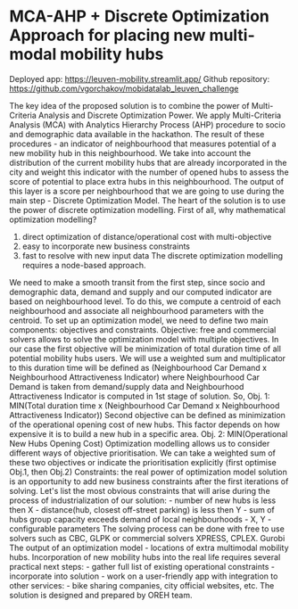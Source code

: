 # MCA-AHP + Discrete Optimization Approach for placing new multi-modal mobility hubs
Deployed app: https://leuven-mobility.streamlit.app/ 
Github repository: https://github.com/vgorchakov/mobidatalab_leuven_challenge 

  The key idea of the proposed solution is to combine the power of Multi-Criteria Analysis and Discrete Optimization Power. We apply Multi-Criteria Analysis (MCA) with Analytics Hierarchy Process (AHP) procedure to socio and demographic data available in the hackathon. The result of these procedures - an indicator of neighbourhood that measures potential of a new mobility hub in this neighbourhood. We take into account the distribution of the current mobility hubs that are already incorporated in the city and weight this indicator with the number of opened hubs to assess the score of potential to place extra hubs in this neighbourhood. The output of this layer is a score per neighbourhood that we are going to use during the main step - Discrete Optimization Model. The heart of the solution is to use the power of discrete optimization modelling. 
  First of all, why mathematical optimization modelling? 
1) direct optimization of distance/operational cost with multi-objective
2) easy to incorporate new business constraints
3) fast to resolve with new input data The discrete optimization modelling requires a node-based approach.

  We need to make a smooth transit from the first step, since socio and demographic data, demand and supply and our computed indicator are based on neighbourhood level. To do this, we compute a centroid of each neighbourhood and associate all neighbourhood parameters with the centroid. To set up an optimization model, we need to define two main components: objectives and constraints. 
  Objective: free and commercial solvers allows to solve the optimization model with multiple objectives. In our case the first objective will be minimization of total duration time of all potential mobility hubs users. We will use a weighted sum and multiplicator to this duration time will be defined as (Neighbourhood Car Demand x Neighbourhood Attractiveness Indicator) where Neighbourhood Car Demand is taken from demand/supply data and Neighbourhood Attractiveness Indicator is computed in 1st stage of solution. 
  So, Obj. 1: MIN(Total duration time x (Neighbourhood Car Demand x Neighbourhood Attractiveness Indicator)) Second objective can be defined as minimization of the operational opening cost of new hubs. This factor depends on how expensive it is to build a new hub in a specific area. Obj. 2: MIN(Operational New Hubs Opening Cost) Optimization modelling allows us to consider different ways of objective prioritisation. We can take a weighted sum of these two objectives or indicate the prioritisation explicitly (first optimise Obj.1, then Obj.2) 
  Constraints: the real power of optimization model solution is an opportunity to add new business constraints after the first iterations of solving. Let's list the most obvious constraints that will arise during the process of industrialization of our solution: - number of new hubs is less then X - distance(hub, closest off-street parking) is less then Y - sum of hubs group capacity exceeds demand of local neighbourhoods - X, Y - configurable parameters The solving process can be done with free to use solvers such as CBC, GLPK or commercial solvers XPRESS, CPLEX. Gurobi The output of an optimization model - locations of extra multimodal mobility hubs. 
  Incorporation of new mobility hubs into the real life requires several practical next steps: - gather full list of existing operational constraints - incorporate into solution - work on a user-friendly app with integration to other services: - bike sharing companies, city official websites, etc. 
  The solution is designed and prepared by OREH team.
